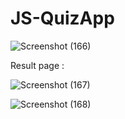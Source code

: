# JS-QuizApp

![Screenshot (166)](https://user-images.githubusercontent.com/61372017/90493221-b4d19c00-e15f-11ea-8a8c-461df089e29e.png)


Result page :

![Screenshot (167)](https://user-images.githubusercontent.com/61372017/90493240-bf8c3100-e15f-11ea-931d-3af0a21bcc07.png)


![Screenshot (168)](https://user-images.githubusercontent.com/61372017/90493285-cfa41080-e15f-11ea-8850-a24f8fba8295.png)
